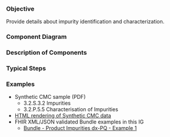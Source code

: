 ### Objective
Provide details about impurity identification and characterization.

### Component Diagram
 
### Description of Components

### Typical Steps

### Examples
- Synthetic CMC sample (PDF)
  - 3.2.S.3.2 Impurities
  - 3.2.P.5.5 Characterisation of Impurities
- [HTML rendering of Synthetic CMC data](impurities_rend.html)
- FHIR XML/JSON validated Bundle examples in this IG
  - [Bundle - Product Impurities dx-PQ - Example 1](https://build.fhir.org/ig/HL7/uv-dx-pq/Bundle-bundle-product-impurities-dxpq-ex1.html)


